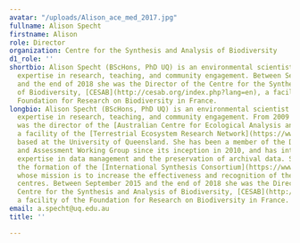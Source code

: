 ```yaml
---
avatar: "/uploads/Alison_ace_med_2017.jpg"
fullname: Alison Specht
firstname: Alison
role: Director
organization: Centre for the Synthesis and Analysis of Biodiversity
d1_role: ''
shortbio: Alison Specht (BScHons, PhD UQ) is an environmental scientist with broad
  expertise in research, teaching, and community engagement. Between September 2015
  and the end of 2018 she was the Director of the Centre for the Synthesis and Analysis
  of Biodiversity, [CESAB](http://cesab.org/index.php?lang=en), a facility of the
  Foundation for Research on Biodiversity in France.
longbio: Alison Specht (BScHons, PhD UQ) is an environmental scientist with broad
  expertise in research, teaching, and community engagement. From 2009 to 2014 she
  was the director of the [Australian Centre for Ecological Analysis and Synthesis](https://www.dataone.org/webinars/www.aceas.org.au),
  a facility of the [Terrestrial Ecosystem Research Network](https://www.dataone.org/webinars/www.tern.org.au),
  based at the University of Queensland. She has been a member of the DataONE Usability
  and Assessment Working Group since its inception in 2010, and has interests and
  expertise in data management and the preservation of archival data. She initiated
  the formation of the [International Synthesis Consortium](https://www.dataone.org/webinars/www.synthesis-consortium.org),
  whose mission is to increase the effectiveness and recognition of the value of synthesis
  centres. Between September 2015 and the end of 2018 she was the Director of the
  Centre for the Synthesis and Analysis of Biodiversity, [CESAB](http://cesab.org/index.php?lang=en),
  a facility of the Foundation for Research on Biodiversity in France.
email: a.specht@uq.edu.au
title: ''

---
```

